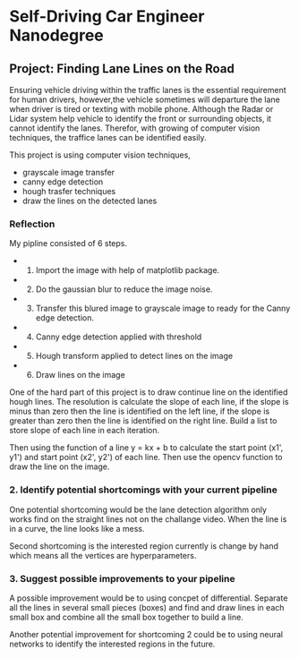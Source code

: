 # Self-Driving Car Engineer Nanodegree
## Project: **Finding Lane Lines on the Road**

Ensuring vehicle driving within the traffic lanes is the essential requirement for human drivers, however,the vehicle sometimes will departure the lane when driver is tired or texting with mobile phone. Although the Radar or Lidar system help vehicle to identify the front or surrounding objects, it cannot identify the lanes. Therefor, with growing of computer vision techniques, the traffice lanes can be identified easily.

This project is using computer vision techniques, 

* grayscale image transfer 
* canny edge detection
* hough trasfer techniques
* draw the lines on the detected lanes

### Reflection

My pipline consisted of 6 steps. 
* 1. Import the image with help of matplotlib package. 
* 2. Do the gaussian blur to reduce the image noise.
* 3. Transfer this blured image to grayscale image to ready for the Canny edge detection.
* 4. Canny edge detection applied with threshold
* 5. Hough transform applied to detect lines on the image
* 6. Draw lines on the image

One of the hard part of this project is to draw continue line on the identified hough lines. The resolution is calculate the slope of each line, if the slope is minus than zero then the line is identified on the left line, if the slope is greater than zero then the line is identified on the right line. Build a list to store slope of each line in each iteration.

Then using the function of a line y = kx + b to calculate the start point (x1', y1') and start point (x2', y2') of each line. Then use the opencv function to draw the line on the image.

### 2. Identify potential shortcomings with your current pipeline

One potential shortcoming would be the lane detection algorithm only works find on the straight lines not on the challange video. When the line is in a curve, the line looks like a mess.

Second shortcoming is the interested region currently is change by hand which means all the vertices are hyperparameters.

### 3. Suggest possible improvements to your pipeline

A possible improvement would be to using concpet of differential. Separate all the lines in several small pieces (boxes) and find and draw lines in each small box and combine all the small box together to build a line.

Another potential improvement for shortcoming 2 could be to using neural networks to identify the interested regions in the future.
